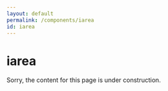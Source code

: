 ```yaml
---
layout: default
permalink: /components/iarea
id: iarea
---
```


# iarea

Sorry, the content for this page is under construction.
